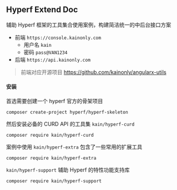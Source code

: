 ## Hyperf Extend Doc

辅助 Hyperf 框架的工具集合使用案例，构建简洁统一的中后台接口方案

- 前端 `https://console.kainonly.com`
  - 用户名 `kain`
  - 密码 `pass@VAN1234`
- 后端 `https://api.kainonly.com`

> 前端对应开源项目 https://github.com/kainonly/angularx-utils

#### 安装

首选需要创建一个 hyperf 官方的骨架项目

```shell script
composer create-project hyperf/hyperf-skeleton
```

然后安装必备的 CURD API 的工具集 `kain/hyperf-curd`

```shell script
composer require kain/hyperf-curd
```

案例中使用 `kain/hyperf-extra` 包含了一些常用的扩展工具

```shell script
composer require kain/hyperf-extra
```

`kain/hyperf-support` 辅助 Hyperf 的特性功能支持库

```shell script
composer require kain/hyperf-support
```
